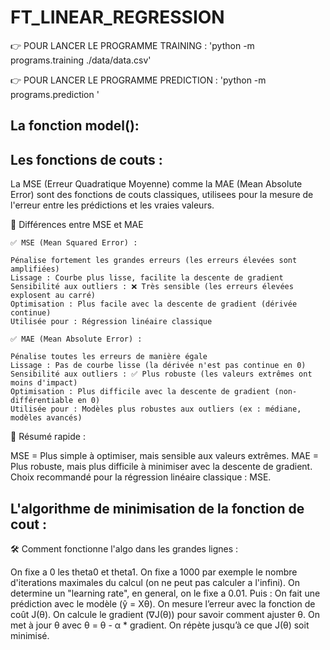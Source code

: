 # FT_LINEAR_REGRESSION

👉 POUR LANCER LE PROGRAMME TRAINING :
    'python -m programs.training ./data/data.csv'

👉 POUR LANCER LE PROGRAMME PREDICTION :
    'python -m programs.prediction <nombre mileage>'

## La fonction model(): 


## Les fonctions de couts : 

La MSE (Erreur Quadratique Moyenne) comme la MAE (Mean Absolute Error) sont des fonctions
de couts classiques, utilisees pour la mesure de l'erreur entre les prédictions et les vraies 
valeurs.

📌 Différences entre MSE et MAE

    ✅ MSE (Mean Squared Error) :
    
    Pénalise fortement les grandes erreurs (les erreurs élevées sont amplifiées)
    Lissage : Courbe plus lisse, facilite la descente de gradient
    Sensibilité aux outliers : ❌ Très sensible (les erreurs élevées explosent au carré)
    Optimisation : Plus facile avec la descente de gradient (dérivée continue)
    Utilisée pour : Régression linéaire classique

    ✅ MAE (Mean Absolute Error) :

    Pénalise toutes les erreurs de manière égale
    Lissage : Pas de courbe lisse (la dérivée n'est pas continue en 0)
    Sensibilité aux outliers : ✅ Plus robuste (les valeurs extrêmes ont moins d'impact)
    Optimisation : Plus difficile avec la descente de gradient (non-différentiable en 0)
    Utilisée pour : Modèles plus robustes aux outliers (ex : médiane, modèles avancés)

📌 Résumé rapide :

MSE = Plus simple à optimiser, mais sensible aux valeurs extrêmes.
MAE = Plus robuste, mais plus difficile à minimiser avec la descente de gradient.
Choix recommandé pour la régression linéaire classique : MSE.


## L'algorithme de minimisation de la fonction de cout : 


🛠️ Comment fonctionne l'algo dans les grandes lignes :

On fixe a 0 les theta0 et theta1.
On fixe a 1000 par exemple le nombre d'iterations maximales du calcul (on ne peut pas calculer a l'infini).
On determine un "learning rate", en general, on le fixe a 0.01.
Puis :
On fait une prédiction avec le modèle (ŷ = Xθ).
On mesure l’erreur avec la fonction de coût J(θ).
On calcule le gradient (∇J(θ)) pour savoir comment ajuster θ.
On met à jour θ avec θ = θ - α * gradient.
On répète jusqu’à ce que J(θ) soit minimisé.